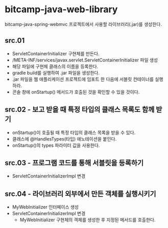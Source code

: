 # bitcamp-java-web-library
bitcamp-java-spring-webmvc 프로젝트에서 사용할 라이브러리(.jar)를 생성한다.

## src.01

- ServletContainerInitializer 구현체를 만든다.
- /META-INF/services/javax.servlet.ServletContainerInitializer 파일 생성
- 해당 파일에 구현체 클래스의 이름을 등록한다.
- gradle build를 실행하여 .jar 파일을 생성한다.
- .jar 파일을 웹 애플리케이션 프로젝트에 임포트 한 다음에 서블릿 컨테이너를 실행하라.
- 콘솔 창에 onStartup() 메서드가 호출된 것을 확인할 수 있을 것이다.
 
 
## src.02 - 보고 받을 때 특정 타입의 클래스 목록도 함께 받기
 
 - onStartup()이 호출될 때 특정 타입의 클래스 목록을 받을 수 있다.
 - 클래스에 @HandlesTypes(타입) 애노테이션을 붙인다.
 - onStartup()의 types 파라미터 값을 사용한다.
 
## src.03 - 프로그램 코드를 통해 서블릿을 등록하기

- ServletContainerInitializerImpl 변경

## src.04 - 라이브러리 외부에서 만든 객체를 실행시키기

- MyWebInitializer 인터페이스 생성
- ServletContainerInitializerImpl 변경
  - MyWebInitializer 구현체의 객체를 생성한 후 지정된 메서드를 호출한다.


